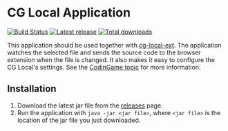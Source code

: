# CG Local Application

[![Build Status](https://dev.azure.com/jmerle/cg-local-app/_apis/build/status/Build?branchName=master)](https://dev.azure.com/jmerle/cg-local-app/_build/latest?definitionId=30&branchName=master)
[![Latest release](https://img.shields.io/github/v/release/jmerle/cg-local-app)](https://github.com/jmerle/cg-local-app/releases)
[![Total downloads](https://img.shields.io/github/downloads/jmerle/cg-local-app/total)](https://github.com/jmerle/cg-local-app/releases)

This application should be used together with [cg-local-ext](https://github.com/jmerle/cg-local-ext). The application watches the selected file and sends the source code to the browser extension when the file is changed. It also makes it easy to configure the CG Local's settings. See the [CodinGame topic](https://www.codingame.com/forum/t/cg-local/10359/1) for more information.

## Installation
1. Download the latest jar file from the [releases](https://github.com/jmerle/cg-local-app/releases) page.
2. Run the application with `java -jar <jar file>`, where `<jar file>` is the location of the jar file you just downloaded.
